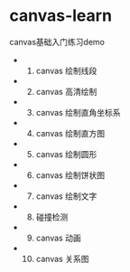 # canvas-learn
canvas基础入门练习demo

- 1. canvas 绘制线段
- 2. canvas 高清绘制
- 3. canvas 绘制直角坐标系
- 4. canvas 绘制直方图
- 5. canvas 绘制圆形
- 6. canvas 绘制饼状图
- 7. canvas 绘制文字
- 8. 碰撞检测
- 9. canvas 动画
- 10. canvas 关系图
